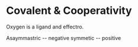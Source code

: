 # Covalent & Cooperativity


Oxygen is a ligand and effectro.

Asaymmastric -- negative
symmetic -- positive

